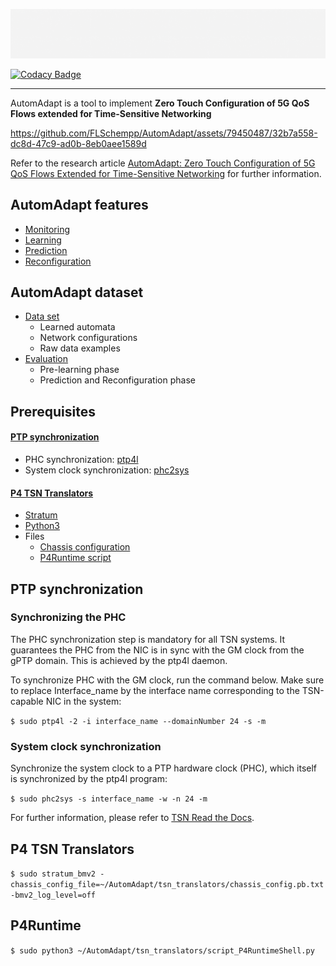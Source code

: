 ![](https://github.com/FLSchempp/AutomAdapt/blob/main/AutomAdapt.gif)

[![Codacy Badge](https://app.codacy.com/project/badge/Grade/2f4106b7e3584bf9bb49a03e7682995d)](https://app.codacy.com/gh/FLSchempp/AutomAdapt/dashboard?utm_source=gh&utm_medium=referral&utm_content=&utm_campaign=Badge_grade)

---------------

AutomAdapt is a tool to implement **Zero Touch Configuration of 5G QoS Flows extended for Time-Sensitive Networking**

https://github.com/FLSchempp/AutomAdapt/assets/79450487/32b7a558-dc8d-47c9-ad0b-8eb0aee1589d

Refer to the research article [AutomAdapt: Zero Touch Configuration of 5G QoS Flows Extended for Time-Sensitive Networking](https://ieeexplore.ieee.org/document/10209171) for further information.

AutomAdapt features
---------------
- [Monitoring](https://github.com/FLSchempp/AutomAdapt/tree/main/Monitoring)
- [Learning](https://github.com/FLSchempp/AutomAdapt/tree/main/Learning)
- [Prediction](https://github.com/FLSchempp/AutomAdapt/tree/main/Prediction)
- [Reconfiguration](https://github.com/FLSchempp/AutomAdapt/tree/main/Reconfiguration)

AutomAdapt dataset
---------------
- [Data set](https://github.com/FLSchempp/AutomAdapt/tree/main/Dataset)
  - Learned automata
  - Network configurations
  - Raw data examples
- [Evaluation](https://github.com/FLSchempp/AutomAdapt/tree/main/Evaluation)
  - Pre-learning phase
  - Prediction and Reconfiguration phase

Prerequisites
-----------
#### [PTP synchronization](https://github.com/FLSchempp/AutomAdapt/edit/main/README.md#ptp-synchronization-1)
  - PHC synchronization: [ptp4l](https://manpages.ubuntu.com/manpages/focal/man8/ptp4l.8.html)
  - System clock synchronization: [phc2sys](https://manpages.ubuntu.com/manpages/focal/en/man8/phc2sys.8.html)
#### [P4 TSN Translators](https://github.com/FLSchempp/AutomAdapt/edit/main/README.md#p4-tsn-translators-1)
  - [Stratum](https://github.com/stratum/stratum)
  - [Python3](https://www.python.org/downloads/)
  - Files
    - [Chassis configuration](tsn_translators/chassis_config.pb.txt)
    - [P4Runtime script](tsn_translators/P4Runtime_DS-TT.py)

PTP synchronization
-----------
### Synchronizing the PHC

The PHC synchronization step is mandatory for all TSN systems. It guarantees the PHC from the NIC is in sync with the GM clock from the gPTP domain. This is achieved by the ptp4l daemon.

To synchronize PHC with the GM clock, run the command below. Make sure to replace Interface_name by the interface name corresponding to the TSN-capable NIC in the system:

`$ sudo ptp4l -2 -i interface_name --domainNumber 24 -s -m`

### System clock synchronization
Synchronize the system clock to a PTP hardware clock (PHC), which itself is synchronized by the ptp4l program:

`$ sudo phc2sys -s interface_name -w -n 24 -m`

For further information, please refer to [TSN Read the Docs](https://tsn.readthedocs.io/timesync.html).

P4 TSN Translators
-----------

`$ sudo stratum_bmv2 -chassis_config_file=~/AutomAdapt/tsn_translators/chassis_config.pb.txt -bmv2_log_level=off`

P4Runtime
-----------
`$ sudo python3 ~/AutomAdapt/tsn_translators/script_P4RuntimeShell.py`
